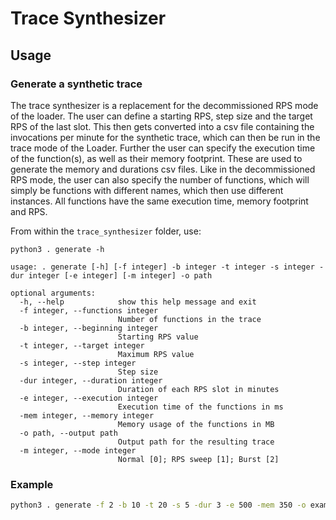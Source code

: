 # Trace Synthesizer

## Usage

### Generate a synthetic trace

The trace synthesizer is a replacement for the decommissioned RPS mode of the loader.
The user can define a starting RPS, step size and the target RPS of the last slot.
This then gets converted into a csv file containing the invocations per minute for the synthetic trace,
which can then be run in the trace mode of the Loader.
Further the user can specify the execution time of the function(s), as well as their memory footprint.
These are used to generate the memory and durations csv files. Like in the decommissioned RPS mode,
the user can also specify the number of functions, which will simply be functions with different names,
which then use different instances. All functions have the same execution time, memory footprint and RPS.  

From within the `trace_synthesizer` folder, use:


```console
python3 . generate -h

usage: . generate [-h] [-f integer] -b integer -t integer -s integer -dur integer [-e integer] [-m integer] -o path

optional arguments:
  -h, --help            show this help message and exit
  -f integer, --functions integer
                        Number of functions in the trace
  -b integer, --beginning integer
                        Starting RPS value
  -t integer, --target integer
                        Maximum RPS value
  -s integer, --step integer
                        Step size
  -dur integer, --duration integer
                        Duration of each RPS slot in minutes
  -e integer, --execution integer
                        Execution time of the functions in ms
  -mem integer, --memory integer
                        Memory usage of the functions in MB
  -o path, --output path
                        Output path for the resulting trace
  -m integer, --mode integer
                        Normal [0]; RPS sweep [1]; Burst [2]
```


### Example

```bash
python3 . generate -f 2 -b 10 -t 20 -s 5 -dur 3 -e 500 -mem 350 -o example -m 0
```

